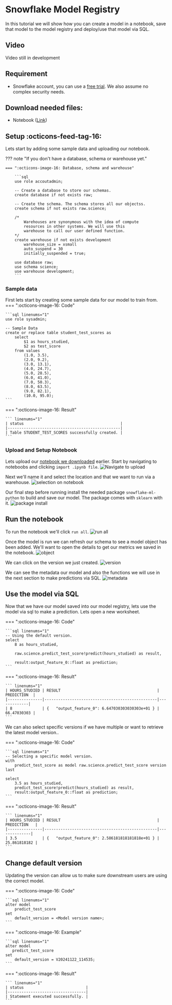 # Snowflake Model Registry
In this tutorial we will show how you can create a model in a notebook, save that model to the model registry and deploy/use that model via SQL.

## Video
Video still in development

## Requirement
- Snowflake account, you can use a [free trial](https://signup.snowflake.com/). We also assume no complex security needs.

## Download needed files:
- Notebook ([Link](https://sfc-gh-dwilczak.github.io/tutorials/snowflake/science/model_registry/notebook/notebook.ipynb))

## Setup :octicons-feed-tag-16:
Lets start by adding some sample data and uploading our notebook. 

??? note "If you don't have a database, schema or warehouse yet."

    === ":octicons-image-16: Database, schema and warehouse"

        ```sql
        use role accoutadmin;
        
        -- Create a database to store our schemas.
        create database if not exists raw;

        -- Create the schema. The schema stores all our objectss.
        create schema if not exists raw.science;

        /*
            Warehouses are synonymous with the idea of compute
            resources in other systems. We will use this
            warehouse to call our user defined function.
        */
        create warehouse if not exists development 
            warehouse_size = xsmall
            auto_suspend = 30
            initially_suspended = true;

        use database raw;
        use schema science;
        use warehouse development;
        ```

### Sample data
First lets start by creating some sample data for our model to train from.
=== ":octicons-image-16: Code"

    ```sql linenums="1"
    use role sysadmin;

    -- Sample Data
    create or replace table student_test_scores as
        select
            $1 as hours_studied,
            $2 as test_score
        from values
            (1.0, 3.5),
            (2.0, 9.2),
            (3.0, 13.1),
            (4.0, 24.7),
            (5.0, 28.5),
            (6.0, 41.0),
            (7.0, 50.3),
            (8.0, 63.5),
            (9.0, 82.1),
            (10.0, 95.0);
    ```   

=== ":octicons-image-16: Result"

    ``` linenums="1"
    | status                                          |
    |-------------------------------------------------|
    | Table STUDENT_TEST_SCORES successfully created. |
    ```

### Upload and Setup Notebook
Lets upload our [notebook we downloaded](https://sfc-gh-dwilczak.github.io/tutorials/snowflake/science/model_registry/notebook/notebook.ipynb) earlier. Start by navigating to noteboobs and clicking ``import .ipynb file``.
![Navigate to upload](images/01.png)

Next we'll name it and select the location and that we want to run via a warehouse.
![selection on notebook](images/02.png)

Our final step before running install the needed package ``snowflake-ml-python`` to build and save our model. The package comes with ``sklearn`` with it.
![package install](images/03.png)

## Run the notebook
To run the notebook we'll click ``run all``. 
![run all](images/04.png)

Once the model is run we can refresh our schema to see a model object has been added. We'll want to open the details to get our metrics we saved in the notebook. 
![object](images/05.png)

We can click on the version we just created.
![version](images/06.png)

We can see the metadata  our model and also the functions we will use in the next section to make predictions via SQL.
![metadata](images/07.png)


## Use the model via SQL
Now that we have our model saved into our model registry, lets use the model via sql to make a prediction. Lets open a new worksheet.

=== ":octicons-image-16: Code"

    ```sql linenums="1"
    -- Using the default version.
    select
        8 as hours_studied,

        raw.science.predict_test_score!predict(hours_studied) as result,

        result:output_feature_0::float as prediction;
    ```   

=== ":octicons-image-16: Result"

    ``` linenums="1"
    | HOURS_STUDIED | RESULT                                          | PREDICTION  |
    |---------------|-------------------------------------------------|-------------|
    | 8             | {   "output_feature_0": 6.647030303030303e+01 } | 66.47030303 |
    ```


We can also select specific versions if we have multiple or want to retrieve the latest model version..

=== ":octicons-image-16: Code"

    ```sql linenums="1"
    -- Selecting a specific model version.
    with
        predict_test_score as model raw.science.predict_test_score version last

    select
        3.5 as hours_studied,
        predict_test_score!predict(hours_studied) as result,
        result:output_feature_0::float as prediction;
    ```   

=== ":octicons-image-16: Result"

    ``` linenums="1"
    | HOURS_STUDIED | RESULT                                          | PREDICTION   |
    |---------------|-------------------------------------------------|--------------|
    | 3.5           | {   "output_feature_0": 2.586181818181818e+01 } | 25.861818182 |
    ```

## Change default version
Updating the version can allow us to make sure downstream users are using the correct model.

=== ":octicons-image-16: Code"

    ```sql linenums="1"
    alter model
        predict_test_score
    set
        default_version = <Model version name>;
    ```   

=== ":octicons-image-16: Example"

    ```sql linenums="1"
    alter model
       predict_test_score
    set
        default_version = V20241122_114535;
    ```  

=== ":octicons-image-16: Result"

    ``` linenums="1"
    | status                           |
    |----------------------------------|
    | Statement executed successfully. |
    ```
